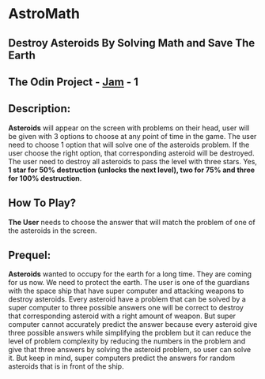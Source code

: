 # AstroMath
## Destroy Asteroids By Solving Math and Save The Earth
## The Odin Project - [Jam](https://itch.io/jam/top-jam-1) - 1

## Description:
  **Asteroids** will appear on the screen with problems on their head, user will be given with 3 options to choose at any point of time in the game. The user need to choose 1 option that will solve one of the asteroids problem. If the user choose the right option, that corresponding asteroid will be destroyed. The user need to destroy all asteroids to pass the level with three stars. Yes, **1 star for 50% destruction (unlocks the next level), two for 75% and three for 100% destruction**.

## How To Play?
  **The User** needs to choose the answer that will match the problem of one of the asteroids in the screen.

## Prequel:
  **Asteroids** wanted to occupy for the earth for a long time. They are coming for us now. We need to protect the earth. The user is one of the guardians with the space ship that have super computer and attacking weapons to destroy asteroids. Every asteroid have a problem that can be solved by a super computer to three possible answers one will be correct to destroy that corresponding asteroid with a right amount of weapon. But super computer cannot accurately predict the answer because every asteroid give three possible answers while simplifying the problem but it can reduce the level of problem complexity by reducing the numbers in the problem and give that three answers by solving the asteroid problem, so user can solve it. But keep in mind, super computers predict the answers for random asteroids that is in front of the ship.
